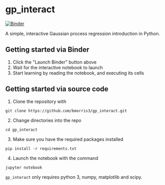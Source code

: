 # gp_interact

[![Binder](https://mybinder.org/badge_logo.svg)](https://mybinder.org/v2/gh/bmorris3/gp_interact/master?labpath=gp_interact.ipynb)

A simple, interactive Gaussian process regression introduction in Python.

## Getting started via Binder

1. Click the "Launch Binder" button above
2. Wait for the interactive notebook to launch
3. Start learning by reading the notebook, and executing its cells

## Getting started via source code

1. Clone the repository with 
```
git clone https://github.com/bmorris3/gp_interact.git
```
2. Change directories into the repo
```
cd gp_interact
```
3. Make sure you have the required packages installed
```
pip install -r requirements.txt
```
4. Launch the notebook with the command
```
jupyter notebook
```

`gp_interact` only requires python 3, numpy, matplotlib and scipy.
